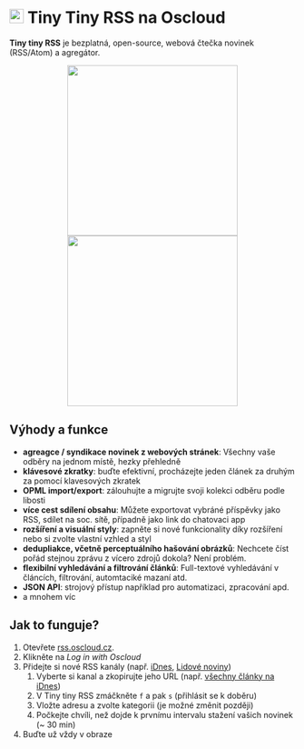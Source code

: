 # <img src="/img/ttrss-logo.png" width="25px"> Tiny Tiny RSS na Oscloud
**Tiny tiny RSS** je bezplatná, open-source, webová čtečka novinek (RSS/Atom) a agregátor.

<center>
<img src="/img/ttrss-app-white.png" class="shadow" width="300px"><img src="/img/ttrss-app-black.png" class="shadow" width="300px">
</center>

## Výhody a funkce
- **agreagce / syndikace novinek z webových stránek**: Všechny vaše odběry na jednom místě, hezky přehledně
- **klávesové zkratky**: buďte efektivní, procházejte jeden článek za druhým za pomocí klavesových zkratek
- **OPML import/export**: zálouhujte a migrujte svoji kolekci odběru podle libosti
- **více cest sdílení obsahu**: Můžete exportovat vybráné příspěvky jako RSS, sdílet na soc. sítě, případně jako link do chatovaci app
- **rozšíření a visuální styly**: zapněte si nové funkcionality díky rozšíření nebo si zvolte vlastní vzhled a styl
- **dedupliakce, včetně perceptuálního hašování obrázků**: Nechcete číst pořád stejnou zprávu z vícero zdrojů dokola? Není problém.
- **flexibilní vyhledávání a filtrování článků**: Full-textové vyhledávání v článcích, filtrování, automtaciké mazaní atd.
- **JSON API**: strojový přístup například pro automatizaci, zpracování apd.
- a mnohem víc

## Jak to funguje? 

1. Otevřete [rss.oscloud.cz](https://rss.oscloud.cz/).
1. Klikněte na *Log in with Oscloud*
1. Přidejte si nové RSS kanály (např. [iDnes](https://www.idnes.cz/rss), [Lidové noviny](https://www.lidovky.cz/rss.aspx))
    1. Vyberte si kanal a zkopirujte jeho URL (např. [všechny články na iDnes](https://servis.idnes.cz/rss.aspx))
    1. V Tiny tiny RSS zmáčkněte `f` a pak `s` (přihlásit se k doběru)
    1. Vložte adresu a zvolte kategorii (je možné změnit později)
    1. Počkejte chvíli, než dojde k prvnímu intervalu stažení vašich novinek (~ 30 min)
1. Buďte už vždy v obraze